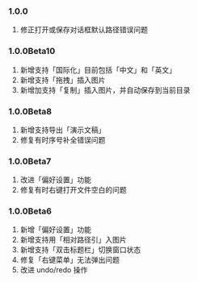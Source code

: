 ### 1.0.0
1. 修正打开或保存对话框默认路径错误问题

### 1.0.0Beta10
1. 新增支持「国际化」目前包括「中文」和「英文」
2. 新增支持「拖拽」插入图片
3. 新增加支持「复制」插入图片，并自动保存到当前目录

### 1.0.0Beta8
1. 新增支持导出「演示文稿」
2. 修复有时序号补全错误问题

### 1.0.0Beta7
1. 改进「偏好设置」功能
2. 修复有时右键打开文件空白的问题

### 1.0.0Beta6
1. 新增「偏好设置」功能
2. 新增支持用「相对路径引」入图片
3. 新增支持「双击标题栏」切换窗口状态
4. 修复「右键菜单」无法弹出问题
5. 改进 undo/redo 操作
